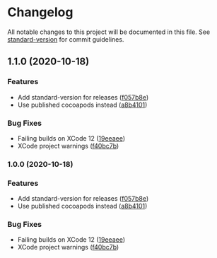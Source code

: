 # Changelog

All notable changes to this project will be documented in this file. See [standard-version](https://github.com/conventional-changelog/standard-version) for commit guidelines.

## 1.1.0 (2020-10-18)


### Features

* Add standard-version for releases ([f057b8e](https://github.com/poowf/react-native-argon2/commit/f057b8efa2e64ce7b4c429959cbf532c3b13ebd1))
* Use published cocoapods instead ([a8b4101](https://github.com/poowf/react-native-argon2/commit/a8b410116c803660f85d2a7d2f223a217856e3d9))


### Bug Fixes

* Failing builds on XCode 12 ([19eeaee](https://github.com/poowf/react-native-argon2/commit/19eeaee6b3e1a46f9c39bb8fd29455d8113cc392))
* XCode project warnings ([f40bc7b](https://github.com/poowf/react-native-argon2/commit/f40bc7bcc5a38141048304b0f657da3a9bd04c71))

### 1.0.0 (2020-10-18)


### Features

* Add standard-version for releases ([f057b8e](https://github.com/poowf/react-native-argon2/commit/f057b8efa2e64ce7b4c429959cbf532c3b13ebd1))
* Use published cocoapods instead ([a8b4101](https://github.com/poowf/react-native-argon2/commit/a8b410116c803660f85d2a7d2f223a217856e3d9))


### Bug Fixes

* Failing builds on XCode 12 ([19eeaee](https://github.com/poowf/react-native-argon2/commit/19eeaee6b3e1a46f9c39bb8fd29455d8113cc392))
* XCode project warnings ([f40bc7b](https://github.com/poowf/react-native-argon2/commit/f40bc7bcc5a38141048304b0f657da3a9bd04c71))
